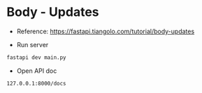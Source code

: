 # Body - Updates

- Reference: https://fastapi.tiangolo.com/tutorial/body-updates

- Run server

```bash
fastapi dev main.py
```

- Open API doc

```bash
127.0.0.1:8000/docs
```
